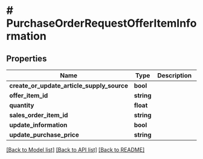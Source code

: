 # # PurchaseOrderRequestOfferItemInformation

## Properties

Name | Type | Description | Notes
------------ | ------------- | ------------- | -------------
**create_or_update_article_supply_source** | **bool** |  | [optional]
**offer_item_id** | **string** |  | [optional]
**quantity** | **float** |  | [optional]
**sales_order_item_id** | **string** |  | [optional]
**update_information** | **bool** |  | [optional]
**update_purchase_price** | **string** |  | [optional]

[[Back to Model list]](../../README.md#models) [[Back to API list]](../../README.md#endpoints) [[Back to README]](../../README.md)
